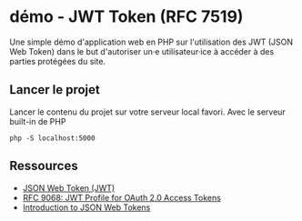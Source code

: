 # démo - JWT Token (RFC 7519)

Une simple démo d'application web en PHP sur l'utilisation des JWT (JSON Web Token) dans le but d'autoriser un·e utilisateur·ice à accéder à des parties protégées du site.

## Lancer le projet

Lancer le contenu du projet sur votre serveur local favori. Avec le serveur built-in de PHP

~~~
php -S localhost:5000
~~~

## Ressources

- [JSON Web Token (JWT)](https://www.rfc-editor.org/rfc/rfc7519)
- [RFC 9068: JWT Profile for OAuth 2.0 Access Tokens](https://oauth.net/2/jwt-access-tokens/)
- [Introduction to JSON Web Tokens](https://jwt.io/introduction)